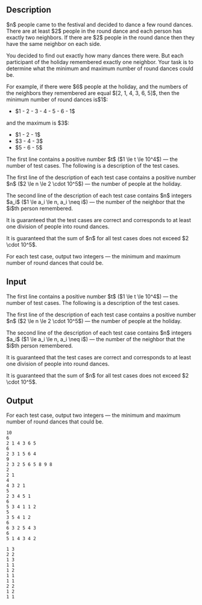 ## Description

<div><p>$n$ people came to the festival and decided to dance a few round dances. There are at least $2$ people in the round dance and each person has exactly two neighbors. If there are $2$ people in the round dance then they have the same neighbor on each side.</p><p>You decided to find out exactly how many dances there were. But each participant of the holiday remembered exactly <span class="tex-font-style-bf">one</span> neighbor. Your task is to determine what the minimum and maximum number of round dances could be.</p><p>For example, if there were $6$ people at the holiday, and the numbers of the neighbors they remembered are equal $[2, 1, 4, 3, 6, 5]$, then the <span class="tex-font-style-bf">minimum</span> number of round dances is$1$: </p><ul> <li>$1 - 2 - 3 - 4 - 5 - 6 - 1$ </li></ul> and the <span class="tex-font-style-bf">maximum</span> is $3$: <ul> <li> $1 - 2 - 1$ </li><li> $3 - 4 - 3$ </li><li> $5 - 6 - 5$ </li></ul></div><div class="input-specification"><p>The first line contains a positive number $t$ ($1 \le t \le 10^4$) — the number of test cases. The following is a description of the test cases.</p><p>The first line of the description of each test case contains a positive number $n$ ($2 \le n \le 2 \cdot 10^5$) — the number of people at the holiday.</p><p>The second line of the description of each test case contains $n$ integers $a_i$ ($1 \le a_i \le n, a_i \neq i$) — the number of the neighbor that the $i$th person remembered.</p><p>It is guaranteed that the test cases are correct and corresponds to at least one division of people into round dances.</p><p>It is guaranteed that the sum of $n$ for all test cases does not exceed $2 \cdot 10^5$.</p></div><div class="output-specification"><p>For each test case, output two integers — the minimum and maximum number of round dances that could be.</p></div>

## Input

<p>The first line contains a positive number $t$ ($1 \le t \le 10^4$) — the number of test cases. The following is a description of the test cases.</p><p>The first line of the description of each test case contains a positive number $n$ ($2 \le n \le 2 \cdot 10^5$) — the number of people at the holiday.</p><p>The second line of the description of each test case contains $n$ integers $a_i$ ($1 \le a_i \le n, a_i \neq i$) — the number of the neighbor that the $i$th person remembered.</p><p>It is guaranteed that the test cases are correct and corresponds to at least one division of people into round dances.</p><p>It is guaranteed that the sum of $n$ for all test cases does not exceed $2 \cdot 10^5$.</p>

## Output

<p>For each test case, output two integers — the minimum and maximum number of round dances that could be.</p>





```input1|2,3,6,7,10,11,14,15,18,19
10
6
2 1 4 3 6 5
6
2 3 1 5 6 4
9
2 3 2 5 6 5 8 9 8
2
2 1
4
4 3 2 1
5
2 3 4 5 1
6
5 3 4 1 1 2
5
3 5 4 1 2
6
6 3 2 5 4 3
6
5 1 4 3 4 2
```




```output1
1 3
2 2
1 3
1 1
1 2
1 1
1 1
2 2
1 2
1 1
```


